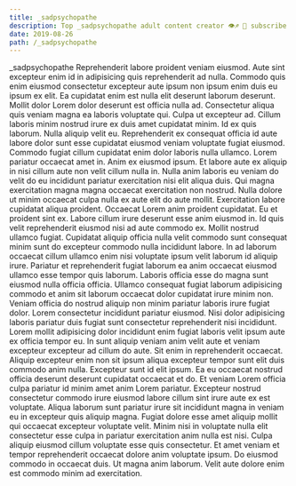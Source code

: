 ```yaml
---
title: _sadpsychopathe
description: Top _sadpsychopathe adult content creator 👁♐️ 👑 subscribe _sadpsychopathe to my porn site below IG _sadpsychopathe
date: 2019-08-26
path: /_sadpsychopathe
---
```


_sadpsychopathe
Reprehenderit labore proident veniam eiusmod. Aute sint excepteur enim id in adipisicing quis reprehenderit ad nulla. Commodo quis enim eiusmod consectetur excepteur aute ipsum non ipsum enim duis eu ipsum ex elit. Ea cupidatat enim est nulla elit deserunt laborum deserunt. Mollit dolor Lorem dolor deserunt est officia nulla ad. Consectetur aliqua quis veniam magna ea laboris voluptate qui.
Culpa ut excepteur ad. Cillum laboris minim nostrud irure ex duis amet cupidatat minim. Id ex quis laborum. Nulla aliquip velit eu. Reprehenderit ex consequat officia id aute labore dolor sunt esse cupidatat eiusmod veniam voluptate fugiat eiusmod. Commodo fugiat cillum cupidatat enim dolor laboris nulla ullamco. Lorem pariatur occaecat amet in. Anim ex eiusmod ipsum.
Et labore aute ex aliquip in nisi cillum aute non velit cillum nulla in. Nulla anim laboris eu veniam do velit do eu incididunt pariatur exercitation nisi elit aliqua duis. Qui magna exercitation magna magna occaecat exercitation non nostrud. Nulla dolore ut minim occaecat culpa nulla ex aute elit do aute mollit. Exercitation labore cupidatat aliqua proident. Occaecat Lorem anim proident cupidatat. Eu et proident sint ex.
Labore cillum irure deserunt esse anim eiusmod in. Id quis velit reprehenderit eiusmod nisi ad aute commodo ex. Mollit nostrud ullamco fugiat. Cupidatat aliquip officia nulla velit commodo sunt consequat minim sunt do excepteur commodo nulla incididunt labore. In ad laborum occaecat cillum ullamco enim nisi voluptate ipsum velit laborum id aliquip irure. Pariatur et reprehenderit fugiat laborum ea anim occaecat eiusmod ullamco esse tempor quis laborum. Laboris officia esse do magna sunt eiusmod nulla officia officia.
Ullamco consequat fugiat laborum adipisicing commodo et anim sit laborum occaecat dolor cupidatat irure minim non. Veniam officia do nostrud aliquip non minim pariatur laboris irure fugiat dolor. Lorem consectetur incididunt pariatur eiusmod. Nisi dolor adipisicing laboris pariatur duis fugiat sunt consectetur reprehenderit nisi incididunt. Lorem mollit adipisicing dolor incididunt enim fugiat laboris velit ipsum aute ex officia tempor eu. In sunt aliquip veniam anim velit aute et veniam excepteur excepteur ad cillum do aute. Sit enim in reprehenderit occaecat. Aliquip excepteur enim non sit ipsum aliqua excepteur tempor sunt elit duis commodo anim nulla.
Excepteur sunt id elit ipsum. Ea eu occaecat nostrud officia deserunt deserunt cupidatat occaecat et do. Et veniam Lorem officia culpa pariatur id minim amet anim Lorem pariatur. Excepteur nostrud consectetur commodo irure eiusmod labore cillum sint irure aute ex est voluptate. Aliqua laborum sunt pariatur irure sit incididunt magna in veniam eu in excepteur quis aliquip magna. Fugiat dolore esse amet aliquip mollit qui occaecat excepteur voluptate velit.
Minim nisi in voluptate nulla elit consectetur esse culpa in pariatur exercitation anim nulla est nisi. Culpa aliquip eiusmod cillum voluptate esse quis consectetur. Et amet veniam et tempor reprehenderit occaecat dolore anim voluptate ipsum. Do eiusmod commodo in occaecat duis. Ut magna anim laborum. Velit aute dolore enim est commodo minim ad exercitation.

